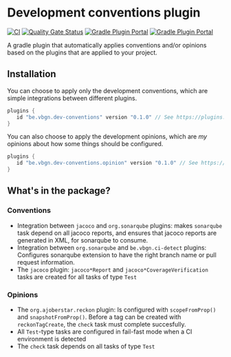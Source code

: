 # Development conventions plugin

[![CI](https://github.com/vierbergenlars/dev-conventions-gradle-plugin/workflows/CI/badge.svg)](https://github.com/vierbergenlars/dev-conventions-gradle-plugin/actions?query=workflow%3ACI+branch%3Amaster)
[![Quality Gate Status](https://sonarcloud.io/api/project_badges/measure?project=vierbergenlars_dev-conventions-gradle-plugin&metric=alert_status)](https://sonarcloud.io/dashboard?id=vierbergenlars_dev-conventions-gradle-plugin)
[![Gradle Plugin Portal](https://img.shields.io/maven-metadata/v/https/plugins.gradle.org/m2/be/vbgn/dev-conventions/be.vbgn.dev-conventions.gradle.plugin/maven-metadata.xml.svg?colorB=007ec6&label=be.vbgn.dev-conventions)](https://plugins.gradle.org/plugin/be.vbgn.dev-conventions)
[![Gradle Plugin Portal](https://img.shields.io/maven-metadata/v/https/plugins.gradle.org/m2/be/vbgn/dev-conventions/opinion/be.vbgn.dev-conventions.opinion.gradle.plugin/maven-metadata.xml.svg?colorB=007ec6&label=be.vbgn.dev-conventions.opinion)](https://plugins.gradle.org/plugin/be.vbgn.dev-conventions.opinion)

A gradle plugin that automatically applies conventions and/or opinions based on the plugins that are applied to your project.

## Installation

You can choose to apply only the development conventions, which are simple integrations between different plugins.

```groovy
plugins {
   id "be.vbgn.dev-conventions" version "0.1.0" // See https://plugins.gradle.org/plugin/be.vbgn.dev-conventions for the latest version
}
```

You can also choose to apply the development opinions, which are *my* opinions about how some things should be configured.


```groovy
plugins {
   id "be.vbgn.dev-conventions.opinion" version "0.1.0" // See https://plugins.gradle.org/plugin/be.vbgn.dev-conventions.opinion for the latest version
}
```

## What's in the package?

### Conventions

 * Integration between `jacoco` and `org.sonarqube` plugins: makes `sonarqube` task depend on all jacoco reports, and ensures that jacoco reports are generated in XML, for sonarqube to consume.
 * Integration between `org.sonarqube` and `be.vbgn.ci-detect` plugins: Configures sonarqube extension to have the right branch name or pull request information.
 * The `jacoco` plugin: `jacoco*Report` and `jacoco*CoverageVerification` tasks are created for all tasks of type `Test`

### Opinions

 * The `org.ajoberstar.reckon` plugin: Is configured with `scopeFromProp()` and `snapshotFromProp()`. Before a tag can be created with `reckonTagCreate`, the `check` task must complete succesfully.
 * All `Test`-type tasks are configured in fail-fast mode when a CI environment is detected
 * The `check` task depends on all tasks of type `Test`
